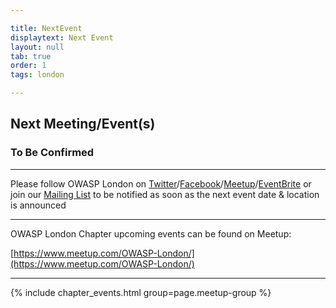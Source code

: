 ```yaml
---

title: NextEvent
displaytext: Next Event
layout: null
tab: true
order: 1
tags: london

---
```


## Next Meeting/Event(s)

[//]: # (Comment: When updating the next event info also update the homepage)
### To Be Confirmed

---
Please follow OWASP London on [Twitter](https://twitter.com/owasplondon)/[Facebook](https://www.facebook.com/OWASPLondon)/[Meetup](https://www.meetup.com/OWASP-London/)/[EventBrite](https://www.eventbrite.co.uk/o/owasp-london-chapter-9790101329) or join our [Mailing List](https://groups.google.com/a/owasp.org/forum/#!forum/london-chapter) to be notified as soon as the next event date & location is announced

---
OWASP London Chapter upcoming events can be found on Meetup:

[https://www.meetup.com/OWASP-London/](https://www.meetup.com/OWASP-London/)

---


{% include chapter_events.html group=page.meetup-group %}
